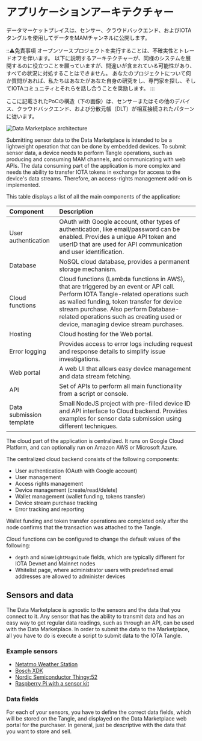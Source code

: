 # アプリケーションアーキテクチャー

データマーケットプレイスは、センサー、クラウドバックエンド、およびIOTAタングルを使用してデータをMAMチャンネルに公開します。

:::warning:免責事項
オープンソースプロジェクトを実行することは、不確実性とトレードオフを伴います。
以下に説明するアーキテクチャーが、同様のシステムを展開するのに役立つことを願っていますが、間違いが含まれている可能性があり、すべての状況に対処することはできません。
あなたのプロジェクトについて何か質問があれば、私たちはあなたがあなた自身の研究をし、専門家を探し、そしてIOTAコミュニティとそれらを話し合うことを奨励します。
:::

ここに記載されたPoCの構造（下の画像）は、センサーまたはその他のデバイス、クラウドバックエンド、および分散元帳（DLT）が相互接続されたパターンに従います。

![Data Marketplace architecture](../data-marketplace-architecture.png)

Submitting sensor data to the Data Marketplace is intended to be a lightweight operation that can be done by embedded devices. To submit sensor data, a device needs to perform Tangle operations, such as producing and consuming MAM channels, and communicating with web APIs. The data consuming part of the application is more complex and needs the ability to transfer IOTA tokens in exchange for access to the device's data streams. Therefore, an access-rights management add-on is implemented.

This table displays a list of all the main components of the application:

**Component**|**Description**
:-----|:------|
User authentication | OAuth with Google account, other types of authentication, like email/password can be enabled. Provides a unique API token and userID that are used for API communication and user identification.|
Database | NoSQL cloud database, provides a permanent storage mechanism. 
Cloud functions | Cloud functions (Lambda functions in AWS), that are triggered by an event or API call. Perform IOTA Tangle-related operations such as walled funding, token transfer for device stream purchase. Also perform Database-related operations such as creating used or device, managing device stream purchases. 
Hosting | Cloud hosting for the Web portal. 
Error logging | Provides access to error logs including request and response details to simplify issue investigations. 
Web portal | A web UI that allows easy device management and data stream fetching. 
API | Set of APIs to perform all main functionality from a script or console. 
Data submission template | Small NodeJS project with pre-filled device ID and API interface to Cloud backend. Provides examples for sensor data submission using different techniques. 

The cloud part of the application is centralized. It runs on Google Cloud Platform, and can optionally run on Amazon AWS or Microsoft Azure.
 
The centralized cloud backend consists of the following components:

- User authentication (OAuth with Google account)
- User management
- Access rights management
- Device management (create/read/delete)
- Wallet management (wallet funding, tokens transfer)
- Device stream purchase tracking
- Error tracking and reporting 

Wallet funding and token transfer operations are completed only after the node confirms that the transaction was attached to the Tangle.

Cloud functions can be configured to change the default values of the following:

* `depth` and `minWeightMagnitude` fields, which are typically different for IOTA Devnet and Mainnet nodes 
* Whitelist page, where administrator users with predefined email addresses are allowed to administer devices

## Sensors and data

The Data Marketplace is agnostic to the sensors and the data that you connect to it. Any sensor that has the ability to transmit data and has an easy way to get regular data readings, such as through an API, can be used with the Data Marketplace. In order to submit the data to the Marketplace, all you have to do is execute a script to submit data to the IOTA Tangle.
 
### Example sensors

* [Netatmo Weather Station](https://www.netatmo.com/en-us/weather)
* [Bosch XDK](https://xdk.bosch-connectivity.com/) 
* [Nordic Semiconductor Thingy:52](https://www.nordicsemi.com/Software-and-Tools/Development-Kits/Nordic-Thingy-52)
* [Raspberry Pi with a sensor kit](https://www.adafruit.com/product/2733) 

### Data fields

For each of your sensors, you have to define the correct data fields, which will be stored on the Tangle, and displayed on the Data Marketplace web portal for the purchaser. In general, just be descriptive with the data that you want to store and sell.
